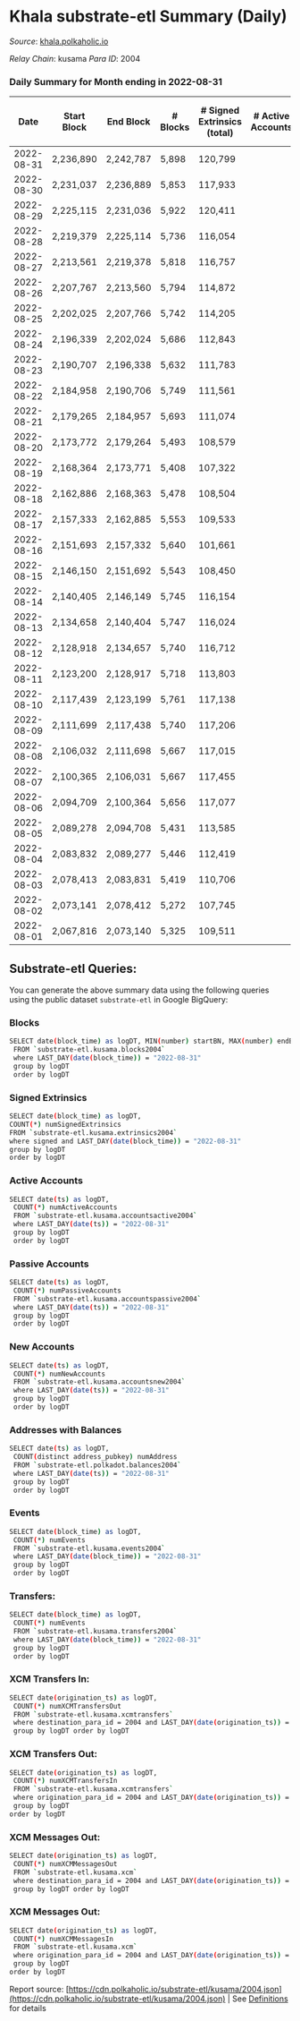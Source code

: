 # Khala substrate-etl Summary (Daily)

_Source_: [khala.polkaholic.io](https://khala.polkaholic.io)

*Relay Chain*: kusama
*Para ID*: 2004



### Daily Summary for Month ending in 2022-08-31


| Date | Start Block | End Block | # Blocks | # Signed Extrinsics (total) | # Active Accounts | # Passive | # New | # Addresses with Balances | # Events | # Transfers | # XCM Transfers In | # XCM Transfers Out | # XCM In | # XCM Out | Issues | 
| ---- | ----------- | --------- | -------- | --------------------------- | ----------------- | --------- | ----- | ------------------------- | -------- | ----------- | ------------------ | ------------------- | -------- | --------- | ------ |
| 2022-08-31 | 2,236,890 | 2,242,787 | 5,898 | 120,799 |  |  |  | 17,257 | 1,605,478 | 2,416 ($339,473.70) | 3 ($488.64) | 6 ($667.52) |  |  |  |
| 2022-08-30 | 2,231,037 | 2,236,889 | 5,853 | 117,933 |  |  |  | 17,245 | 1,567,616 | 2,611 ($216,891.58) | 6 ($408.07) | 6 ($323.58) |  |  |  |
| 2022-08-29 | 2,225,115 | 2,231,036 | 5,922 | 120,411 |  |  |  | 17,230 | 1,601,877 | 2,612 ($101,286.30) | 3 ($631.81) | 5 ($231.02) |  |  |  |
| 2022-08-28 | 2,219,379 | 2,225,114 | 5,736 | 116,054 |  |  |  | 17,206 | 1,544,831 | 2,073 ($69,993.71) | 2 ($210.81) | 5 ($485.86) |  |  |  |
| 2022-08-27 | 2,213,561 | 2,219,378 | 5,818 | 116,757 |  |  |  | 17,199 | 1,545,012 | 1,907 ($49,626.95) | 7 ($1,794.30) | 8 ($1,035.13) |  |  |  |
| 2022-08-26 | 2,207,767 | 2,213,560 | 5,794 | 114,872 |  |  |  | 17,190 | 1,522,917 | 2,206 ($154,422.25) | 2 ($136.67) | 5 ($2,550.54) |  |  |  |
| 2022-08-25 | 2,202,025 | 2,207,766 | 5,742 | 114,205 |  |  |  | 17,182 | 1,520,507 | 2,376 ($250,236.59) | 3 ($587.09) | 2 ($26.42) |  |  |  |
| 2022-08-24 | 2,196,339 | 2,202,024 | 5,686 | 112,843 |  |  |  | 17,176 | 1,498,026 | 2,185 ($175,004.56) | 1 ($0.42) | 3 ($31.66) |  |  |  |
| 2022-08-23 | 2,190,707 | 2,196,338 | 5,632 | 111,783 |  |  |  | 17,170 | 1,479,635 | 2,305 ($109,881.87) | 9 ($661.70) | 8 ($201.68) |  |  |  |
| 2022-08-22 | 2,184,958 | 2,190,706 | 5,749 | 111,561 |  |  |  | 17,161 | 1,481,608 | 2,316 ($69,454.55) | 5 ($794.33) | 11 ($288.74) |  |  |  |
| 2022-08-21 | 2,179,265 | 2,184,957 | 5,693 | 111,074 |  |  |  | 17,148 | 1,471,252 | 1,872 ($81,110.59) | 3 ($53.87) | 2 ($97.61) |  |  |  |
| 2022-08-20 | 2,173,772 | 2,179,264 | 5,493 | 108,579 |  |  |  | 17,137 | 1,437,710 | 1,972 ($238,708.86) | 4 ($1.13) | 6 ($223.34) |  |  |  |
| 2022-08-19 | 2,168,364 | 2,173,771 | 5,408 | 107,322 |  |  |  | 17,131 | 1,417,158 | 2,051 ($141,938.39) | 7 ($374.91) | 6 ($468.77) |  |  |  |
| 2022-08-18 | 2,162,886 | 2,168,363 | 5,478 | 108,504 |  |  |  | 17,111 | 1,432,011 | 2,057 ($143,981.04) | 7 ($1,008.41) | 13 ($1,352.12) |  |  |  |
| 2022-08-17 | 2,157,333 | 2,162,885 | 5,553 | 109,533 |  |  |  | 17,102 | 1,448,923 | 2,037 ($100,766.43) | 7 ($163.84) | 5 ($210.47) |  |  |  |
| 2022-08-16 | 2,151,693 | 2,157,332 | 5,640 | 101,661 |  |  |  | 17,090 | 1,338,439 | 2,219 ($125,616.91) | 7 ($1,648.68) | 12 ($1,650.28) |  |  |  |
| 2022-08-15 | 2,146,150 | 2,151,692 | 5,543 | 108,450 |  |  |  | 17,078 | 1,345,585 | 2,678 ($548,770.26) | 2 ($2.82) | 3 ($31.66) |  |  |  |
| 2022-08-14 | 2,140,405 | 2,146,149 | 5,745 | 116,154 |  |  |  | 17,065 | 1,315,410 | 2,319 ($106,151.33) | 3 ($334.63) | 5 ($933.15) |  |  |  |
| 2022-08-13 | 2,134,658 | 2,140,404 | 5,747 | 116,024 |  |  |  | 17,052 | 1,314,167 | 2,010 ($117,999.94) | 3 ($1,474.73) | 5 ($56.31) |  |  |  |
| 2022-08-12 | 2,128,918 | 2,134,657 | 5,740 | 116,712 |  |  |  | 17,045 | 1,312,885 | 2,355 ($220,095.33) | 4 ($1,008.63) | 6 ($314.20) |  |  |  |
| 2022-08-11 | 2,123,200 | 2,128,917 | 5,718 | 113,803 |  |  |  | 17,029 | 1,279,772 | 2,199 ($4,208,220.34) | 13 ($253.48) | 4 ($80.94) |  |  |  |
| 2022-08-10 | 2,117,439 | 2,123,199 | 5,761 | 117,138 |  |  |  | 17,011 | 1,325,906 | 2,318 ($90,856.20) | 4 ($87.71) | 6 ($96.42) |  |  |  |
| 2022-08-09 | 2,111,699 | 2,117,438 | 5,740 | 117,206 |  |  |  | 16,999 | 1,320,896 | 2,373 ($124,526.88) | 8 ($381.52) | 7 ($322.22) |  |  |  |
| 2022-08-08 | 2,106,032 | 2,111,698 | 5,667 | 117,015 |  |  |  | 16,984 | 1,314,424 | 2,679 ($257,002.62) | 6 ($1,032.34) | 8 ($4,246.05) |  |  |  |
| 2022-08-07 | 2,100,365 | 2,106,031 | 5,667 | 117,455 |  |  |  | 16,961 | 1,319,919 | 2,342 ($91,236.89) | 6 ($328.94) | 6 ($91.66) |  |  |  |
| 2022-08-06 | 2,094,709 | 2,100,364 | 5,656 | 117,077 |  |  |  | 16,948 | 1,313,883 | 1,738 ($152,211.33) | 1 ($207.49) | 3 ($67.85) |  |  |  |
| 2022-08-05 | 2,089,278 | 2,094,708 | 5,431 | 113,585 |  |  |  | 16,942 | 1,273,603 | 2,261 ($306,577.07) | 3 ($13.14) | 7 ($398.72) |  |  |  |
| 2022-08-04 | 2,083,832 | 2,089,277 | 5,446 | 112,419 |  |  |  | 16,968 | 1,264,131 | 2,374 ($84,046.56) | 9 ($7,934.10) | 3 ($45.35) |  |  |  |
| 2022-08-03 | 2,078,413 | 2,083,831 | 5,419 | 110,706 |  |  |  | 16,952 | 1,227,427 | 2,388 ($286,054.38) | 1  | 8 ($85.35) |  |  |  |
| 2022-08-02 | 2,073,141 | 2,078,412 | 5,272 | 107,745 |  |  |  | 16,962 | 1,203,867 | 2,608 ($136,308.41) | 6 ($168.97) | 3 ($52.21) |  |  |  |
| 2022-08-01 | 2,067,816 | 2,073,140 | 5,325 | 109,511 |  |  |  | 17,180 | 1,231,300 | 2,498 ($207,817.88) | 7 ($516.60) | 6 ($134.35) |  |  |  |

## Substrate-etl Queries:
You can generate the above summary data using the following queries using the public dataset `substrate-etl` in Google BigQuery:

### Blocks
```bash
SELECT date(block_time) as logDT, MIN(number) startBN, MAX(number) endBN, COUNT(*) numBlocks 
 FROM `substrate-etl.kusama.blocks2004`  
 where LAST_DAY(date(block_time)) = "2022-08-31" 
 group by logDT 
 order by logDT
```

### Signed Extrinsics
```bash
SELECT date(block_time) as logDT, 
COUNT(*) numSignedExtrinsics 
FROM `substrate-etl.kusama.extrinsics2004`  
where signed and LAST_DAY(date(block_time)) = "2022-08-31" 
group by logDT 
order by logDT
```

### Active Accounts
```bash
SELECT date(ts) as logDT, 
 COUNT(*) numActiveAccounts 
 FROM `substrate-etl.kusama.accountsactive2004` 
 where LAST_DAY(date(ts)) = "2022-08-31" 
 group by logDT 
 order by logDT
```

### Passive Accounts
```bash
SELECT date(ts) as logDT, 
 COUNT(*) numPassiveAccounts 
 FROM `substrate-etl.kusama.accountspassive2004` 
 where LAST_DAY(date(ts)) = "2022-08-31" 
 group by logDT 
 order by logDT
```

### New Accounts
```bash
SELECT date(ts) as logDT, 
 COUNT(*) numNewAccounts 
 FROM `substrate-etl.kusama.accountsnew2004` 
 where LAST_DAY(date(ts)) = "2022-08-31" 
 group by logDT
 order by logDT
```

### Addresses with Balances
```bash
SELECT date(ts) as logDT,
 COUNT(distinct address_pubkey) numAddress 
 FROM `substrate-etl.polkadot.balances2004` 
 where LAST_DAY(date(ts)) = "2022-08-31" 
 group by logDT 
 order by logDT
```

### Events
```bash
SELECT date(block_time) as logDT, 
 COUNT(*) numEvents 
 FROM `substrate-etl.kusama.events2004` 
 where LAST_DAY(date(block_time)) = "2022-08-31" 
 group by logDT 
 order by logDT
```

### Transfers:
```bash
SELECT date(block_time) as logDT, 
 COUNT(*) numEvents 
 FROM `substrate-etl.kusama.transfers2004` 
 where LAST_DAY(date(block_time)) = "2022-08-31" 
 group by logDT 
 order by logDT
```

### XCM Transfers In:
```bash
SELECT date(origination_ts) as logDT, 
 COUNT(*) numXCMTransfersOut 
 FROM `substrate-etl.kusama.xcmtransfers` 
 where destination_para_id = 2004 and LAST_DAY(date(origination_ts)) = "2022-08-31" 
 group by logDT order by logDT
```

### XCM Transfers Out:
```bash
SELECT date(origination_ts) as logDT, 
 COUNT(*) numXCMTransfersIn 
 FROM `substrate-etl.kusama.xcmtransfers` 
 where origination_para_id = 2004 and LAST_DAY(date(origination_ts)) = "2022-08-31" 
 group by logDT 
order by logDT
```

### XCM Messages Out:
```bash
SELECT date(origination_ts) as logDT, 
 COUNT(*) numXCMMessagesOut 
 FROM `substrate-etl.kusama.xcm` 
 where destination_para_id = 2004 and LAST_DAY(date(origination_ts)) = "2022-08-31" 
 group by logDT order by logDT
```

### XCM Messages Out:
```bash
SELECT date(origination_ts) as logDT, 
 COUNT(*) numXCMMessagesIn 
 FROM `substrate-etl.kusama.xcm` 
 where origination_para_id = 2004 and LAST_DAY(date(origination_ts)) = "2022-08-31" 
 group by logDT 
order by logDT
```


Report source: [https://cdn.polkaholic.io/substrate-etl/kusama/2004.json](https://cdn.polkaholic.io/substrate-etl/kusama/2004.json) | See [Definitions](/DEFINITIONS.md) for details
